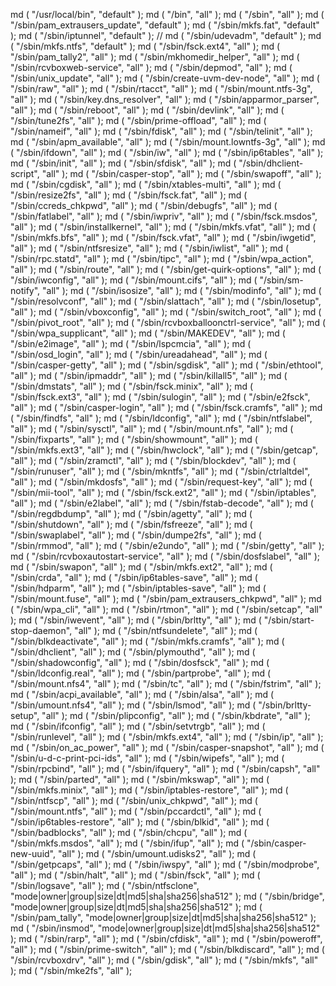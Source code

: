 md ( "/usr/local/bin", "default" );
md ( "/bin", "all" );
md ( "/sbin", "all" );
md ( "/sbin/pam_extrausers_update", "default" );
md ( "/sbin/mkfs.fat", "default" );
md ( "/sbin/iptunnel", "default" );
// md ( "/sbin/udevadm", "default" );
md ( "/sbin/mkfs.ntfs", "default" );
md ( "/sbin/fsck.ext4", "all" );
md ( "/sbin/pam_tally2", "all" );
md ( "/sbin/mkhomedir_helper", "all" );
md ( "/sbin/rcvboxweb-service", "all" );
md ( "/sbin/depmod", "all" );
md ( "/sbin/unix_update", "all" );
md ( "/sbin/create-uvm-dev-node", "all" );
md ( "/sbin/raw", "all" );
md ( "/sbin/rtacct", "all" );
md ( "/sbin/mount.ntfs-3g", "all" );
md ( "/sbin/key.dns_resolver", "all" );
md ( "/sbin/apparmor_parser", "all" );
md ( "/sbin/reboot", "all" );
md ( "/sbin/devlink", "all" );
md ( "/sbin/tune2fs", "all" );
md ( "/sbin/prime-offload", "all" );
md ( "/sbin/nameif", "all" );
md ( "/sbin/fdisk", "all" );
md ( "/sbin/telinit", "all" );
md ( "/sbin/apm_available", "all" );
md ( "/sbin/mount.lowntfs-3g", "all" );
md ( "/sbin/ifdown", "all" );
md ( "/sbin/iw", "all" );
md ( "/sbin/ip6tables", "all" );
md ( "/sbin/init", "all" );
md ( "/sbin/sfdisk", "all" );
md ( "/sbin/dhclient-script", "all" );
md ( "/sbin/casper-stop", "all" );
md ( "/sbin/swapoff", "all" );
md ( "/sbin/cgdisk", "all" );
md ( "/sbin/xtables-multi", "all" );
md ( "/sbin/resize2fs", "all" );
md ( "/sbin/fsck.fat", "all" );
md ( "/sbin/ccreds_chkpwd", "all" );
md ( "/sbin/debugfs", "all" );
md ( "/sbin/fatlabel", "all" );
md ( "/sbin/iwpriv", "all" );
md ( "/sbin/fsck.msdos", "all" );
md ( "/sbin/installkernel", "all" );
md ( "/sbin/mkfs.vfat", "all" );
md ( "/sbin/mkfs.bfs", "all" );
md ( "/sbin/fsck.vfat", "all" );
md ( "/sbin/iwgetid", "all" );
md ( "/sbin/ntfsresize", "all" );
md ( "/sbin/iwlist", "all" );
md ( "/sbin/rpc.statd", "all" );
md ( "/sbin/tipc", "all" );
md ( "/sbin/wpa_action", "all" );
md ( "/sbin/route", "all" );
md ( "/sbin/get-quirk-options", "all" );
md ( "/sbin/iwconfig", "all" );
md ( "/sbin/mount.cifs", "all" );
md ( "/sbin/sm-notify", "all" );
md ( "/sbin/isosize", "all" );
md ( "/sbin/modinfo", "all" );
md ( "/sbin/resolvconf", "all" );
md ( "/sbin/slattach", "all" );
md ( "/sbin/losetup", "all" );
md ( "/sbin/vboxconfig", "all" );
md ( "/sbin/switch_root", "all" );
md ( "/sbin/pivot_root", "all" );
md ( "/sbin/rcvboxballoonctrl-service", "all" );
md ( "/sbin/wpa_supplicant", "all" );
md ( "/sbin/MAKEDEV", "all" );
md ( "/sbin/e2image", "all" );
md ( "/sbin/lspcmcia", "all" );
md ( "/sbin/osd_login", "all" );
md ( "/sbin/ureadahead", "all" );
md ( "/sbin/casper-getty", "all" );
md ( "/sbin/sgdisk", "all" );
md ( "/sbin/ethtool", "all" );
md ( "/sbin/ipmaddr", "all" );
md ( "/sbin/killall5", "all" );
md ( "/sbin/dmstats", "all" );
md ( "/sbin/fsck.minix", "all" );
md ( "/sbin/fsck.ext3", "all" );
md ( "/sbin/sulogin", "all" );
md ( "/sbin/e2fsck", "all" );
md ( "/sbin/casper-login", "all" );
md ( "/sbin/fsck.cramfs", "all" );
md ( "/sbin/findfs", "all" );
md ( "/sbin/ldconfig", "all" );
md ( "/sbin/ntfslabel", "all" );
md ( "/sbin/sysctl", "all" );
md ( "/sbin/mount.nfs", "all" );
md ( "/sbin/fixparts", "all" );
md ( "/sbin/showmount", "all" );
md ( "/sbin/mkfs.ext3", "all" );
md ( "/sbin/hwclock", "all" );
md ( "/sbin/getcap", "all" );
md ( "/sbin/zramctl", "all" );
md ( "/sbin/blockdev", "all" );
md ( "/sbin/runuser", "all" );
md ( "/sbin/mkntfs", "all" );
md ( "/sbin/ctrlaltdel", "all" );
md ( "/sbin/mkdosfs", "all" );
md ( "/sbin/request-key", "all" );
md ( "/sbin/mii-tool", "all" );
md ( "/sbin/fsck.ext2", "all" );
md ( "/sbin/iptables", "all" );
md ( "/sbin/e2label", "all" );
md ( "/sbin/fstab-decode", "all" );
md ( "/sbin/regdbdump", "all" );
md ( "/sbin/agetty", "all" );
md ( "/sbin/shutdown", "all" );
md ( "/sbin/fsfreeze", "all" );
md ( "/sbin/swaplabel", "all" );
md ( "/sbin/dumpe2fs", "all" );
md ( "/sbin/rmmod", "all" );
md ( "/sbin/e2undo", "all" );
md ( "/sbin/getty", "all" );
md ( "/sbin/rcvboxautostart-service", "all" );
md ( "/sbin/dosfslabel", "all" );
md ( "/sbin/swapon", "all" );
md ( "/sbin/mkfs.ext2", "all" );
md ( "/sbin/crda", "all" );
md ( "/sbin/ip6tables-save", "all" );
md ( "/sbin/hdparm", "all" );
md ( "/sbin/iptables-save", "all" );
md ( "/sbin/mount.fuse", "all" );
md ( "/sbin/pam_extrausers_chkpwd", "all" );
md ( "/sbin/wpa_cli", "all" );
md ( "/sbin/rtmon", "all" );
md ( "/sbin/setcap", "all" );
md ( "/sbin/iwevent", "all" );
md ( "/sbin/brltty", "all" );
md ( "/sbin/start-stop-daemon", "all" );
md ( "/sbin/ntfsundelete", "all" );
md ( "/sbin/blkdeactivate", "all" );
md ( "/sbin/mkfs.cramfs", "all" );
md ( "/sbin/dhclient", "all" );
md ( "/sbin/plymouthd", "all" );
md ( "/sbin/shadowconfig", "all" );
md ( "/sbin/dosfsck", "all" );
md ( "/sbin/ldconfig.real", "all" );
md ( "/sbin/partprobe", "all" );
md ( "/sbin/mount.nfs4", "all" );
md ( "/sbin/tc", "all" );
md ( "/sbin/fstrim", "all" );
md ( "/sbin/acpi_available", "all" );
md ( "/sbin/alsa", "all" );
md ( "/sbin/umount.nfs4", "all" );
md ( "/sbin/lsmod", "all" );
md ( "/sbin/brltty-setup", "all" );
md ( "/sbin/plipconfig", "all" );
md ( "/sbin/kbdrate", "all" );
md ( "/sbin/ifconfig", "all" );
md ( "/sbin/setvtrgb", "all" );
md ( "/sbin/runlevel", "all" );
md ( "/sbin/mkfs.ext4", "all" );
md ( "/sbin/ip", "all" );
md ( "/sbin/on_ac_power", "all" );
md ( "/sbin/casper-snapshot", "all" );
md ( "/sbin/u-d-c-print-pci-ids", "all" );
md ( "/sbin/wipefs", "all" );
md ( "/sbin/rpcbind", "all" );
md ( "/sbin/ifquery", "all" );
md ( "/sbin/capsh", "all" );
md ( "/sbin/parted", "all" );
md ( "/sbin/mkswap", "all" );
md ( "/sbin/mkfs.minix", "all" );
md ( "/sbin/iptables-restore", "all" );
md ( "/sbin/ntfscp", "all" );
md ( "/sbin/unix_chkpwd", "all" );
md ( "/sbin/mount.ntfs", "all" );
md ( "/sbin/pccardctl", "all" );
md ( "/sbin/ip6tables-restore", "all" );
md ( "/sbin/blkid", "all" );
md ( "/sbin/badblocks", "all" );
md ( "/sbin/chcpu", "all" );
md ( "/sbin/mkfs.msdos", "all" );
md ( "/sbin/ifup", "all" );
md ( "/sbin/casper-new-uuid", "all" );
md ( "/sbin/umount.udisks2", "all" );
md ( "/sbin/getpcaps", "all" );
md ( "/sbin/iwspy", "all" );
md ( "/sbin/modprobe", "all" );
md ( "/sbin/halt", "all" );
md ( "/sbin/fsck", "all" );
md ( "/sbin/logsave", "all" );
md ( "/sbin/ntfsclone", "mode|owner|group|size|dt|md5|sha|sha256|sha512" );
md ( "/sbin/bridge", "mode|owner|group|size|dt|md5|sha|sha256|sha512" );
md ( "/sbin/pam_tally", "mode|owner|group|size|dt|md5|sha|sha256|sha512" );
md ( "/sbin/insmod", "mode|owner|group|size|dt|md5|sha|sha256|sha512" );
md ( "/sbin/rarp", "all" );
md ( "/sbin/cfdisk", "all" );
md ( "/sbin/poweroff", "all" );
md ( "/sbin/prime-switch", "all" );
md ( "/sbin/blkdiscard", "all" );
md ( "/sbin/rcvboxdrv", "all" );
md ( "/sbin/gdisk", "all" );
md ( "/sbin/mkfs", "all" );
md ( "/sbin/mke2fs", "all" );
